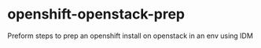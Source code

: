 # openshift-openstack-prep
Preform steps to prep an openshift install on openstack in an env using IDM
